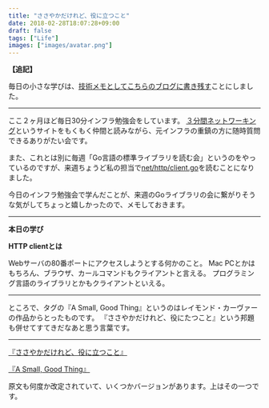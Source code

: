 ```yaml
---
title: "ささやかだけれど、役に立つこと"
date: 2018-02-28T18:07:28+09:00
draft: false
tags: ["Life"]
images: ["images/avatar.png"]
---
```

**【追記】**

毎日の小さな学びは、[技術メモとしてこちらのブログに書き残す](https://mom0tomo.hateblo.jp/)ことにしました。

***

ここ２ヶ月ほど毎日30分インフラ勉強会をしています。
[３分間ネットワーキング](http://www5e.biglobe.ne.jp/aji/3min/index.html)というサイトをもくもく仲間と読みながら、元インフラの重鎮の方に随時質問できるありがたい会です。

また、これとは別に毎週「Go言語の標準ライブラリを読む会」というのをやっているのですが、来週ちょうど私の担当で[net/http/client.go](https://golang.org/src/net/http/client.go)を読むことになりました。

今日のインフラ勉強会で学んだことが、来週のGoライブラリの会に繋がりそうな気がしてちょっと嬉しかったので、メモしておきます。

***

**本日の学び**

**HTTP clientとは**

Webサーバの80番ポートにアクセスしようとする何かのこと。
Mac PCとかはもちろん、ブラウザ、カールコマンドもクライアントと言える。
プログラミング言語のライブラリとかもクライアントといえる。

***

ところで、タグの『A Small, Good Thing』というのはレイモンド・カーヴァーの作品からとったものです。
『ささやかだけれど、役にたつこと』という邦題も併せてすてきだなあと思う言葉です。

***

[『ささやかだけれど、役に立つこと』](https://ja.wikipedia.org/wiki/%E3%81%95%E3%81%95%E3%82%84%E3%81%8B%E3%81%A0%E3%81%91%E3%82%8C%E3%81%A9%E3%80%81%E5%BD%B9%E3%81%AB%E3%81%9F%E3%81%A4%E3%81%93%E3%81%A8)

[『A Small, Good Thing』](http://www.classicshorts.com/stories/sgthing.html)

原文も何度か改定されていて、いくつかバージョンがあります。上はその一つです。
